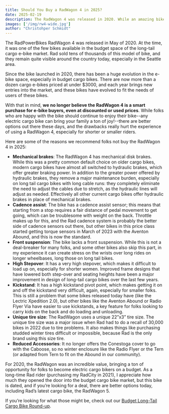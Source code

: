 ```yaml
---
title: Should You Buy a RadWagon 4 in 2025?
date: 2025-02-19
description: The RadWagon 4 was released in 2020. While an amazing bike for the price at the time, in 2025, it's no longer a smart buy. This article lays out some of the problems with this bike relative to its more modern competitors.
images: ['/img/rw4-wide.jpg']
author: "Christohper Schmidt" 
---
```


The RadPowerBikes RadWagon 4 was released in May of 2020\. At the time, it was one of the few bikes available in the budget space of the long-tail cargo e-bike market. Rad sold tens of thousands of this model of bike, and they remain quite visible around the country today, especially in the Seattle area.

Since the bike launched in 2020, there has been a huge evolution in the e-bike space, especially in budget cargo bikes. There are now more than a dozen cargo e-bikes priced at under $3000, and each year brings new entries into the market, and these bikes have evolved to fit the needs of users of these bikes.

With that in mind, **we no longer believe the RadWagon 4 is a smart purchase for e-bike buyers, even at discounted or used prices**. While folks who are happy with the bike should continue to enjoy their bike--any electric cargo bike can bring your family a ton of joy!--there are better options out there these days, and the drawbacks really hurt the experience of using a RadWagon 4, especially for shorter or smaller riders.

Here are some of the reasons we recommend folks not buy the RadWagon 4 in 2025:

* **Mechanical brakes**: The RadWagon 4 has mechanical disk brakes. While this was a pretty common default choice on older cargo bikes, modern cargo bikes have almost all switched to hydraulic brakes, which offer greater braking power. In addition to the greater power offered by hydraulic brakes, they remove a major maintenance burden, especially on long tail cargo bikes with long cable runs: they completely eliminate the need to adjust the cables due to stretch, as the hydraulic lines will adjust as needed. Effectively all other current cargo bikes offer hydraulic brakes in place of mechanical brakes.  
* **Cadence assist**: The bike has a cadence assist sensor; this means that starting from a stop requires a fair distance of pedal movement to get going, which can be troublesome with weight on the back. Throttle makes up for this, and the Rad cadence system is probably the better side of cadence sensors out there, but other bikes in this price class started getting torque sensors in March of 2023 with the Aventon Abound, and this is now the standard.  
* **Front suspension**: The bike lacks a front suspension. While this is not a deal-breaker for many folks, and some other bikes also skip this part, in my experience it can create stress on the wrists over long rides on longer wheelbases, long those on long tail bikes.  
* **High Stepover**: It has a very high stepover, which makes it difficult to load up on, especially for shorter women. Improved frame designs that have lowered both step-over and seating heights have been a major improvement in design of long-tail cargo bikes over the last few years.  
* **Kickstand**: It has a high kickstand pivot point, which makes getting it on and off the kickstand very difficult, again, especially for smaller folks. This is still a problem that some bikes released today have (like the Lectric Xpedition 2.0), but other bikes like the Aventon Abound or Radio Flyer Via have easier to use kickstands, a key feature for folks looking to carry kids on the back and do loading and unloading.  
* **Unique tire size**: The RadWagon uses a unique 22”x3” tire size. The unique tire size was a major issue when Rad had to do a recall of 30,000 bikes in 2022 due to tire problems. It also makes things like purchasing studded winter tires difficult or impossible, because Rad is the only brand using this size tire.  
* **Reduced Accessories**: It no longer offers the Conestoga cover to go with the Caboose, so no winter enclosure like the Radio Flyer or the Tern (or adapted from Tern to fit on the Abound in our community).

For 2020, the RadWagon was an incredible value, bringing a ton of opportunity for folks to become electric cargo bikers on a budget. As a long-time Rad rider (purchasing my RadCity in 2021), I appreciate how much they opened the door into the budget cargo bike market, but this bike is dated, and if you’re looking for a deal, there are better options today, including Rad’s latest cargo bike, the RadWagon 5\.

If you’re looking for what those might be, check out our [Budget Long-Tail Cargo Bike Round-up](https://communitypedalpower.org/blog/2025/02/best-budget-long-tail-cargo-e-bike/).
